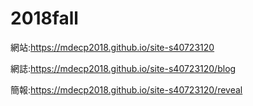 # 2018fall

網站:https://mdecp2018.github.io/site-s40723120

網誌:https://mdecp2018.github.io/site-s40723120/blog

簡報:https://mdecp2018.github.io/site-s40723120/reveal
